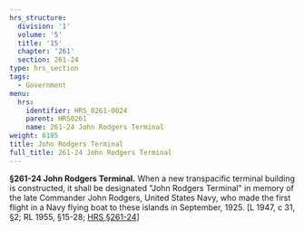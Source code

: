 ```yaml
---
hrs_structure:
  division: '1'
  volume: '5'
  title: '15'
  chapter: '261'
  section: 261-24
type: hrs_section
tags:
  - Government
menu:
  hrs:
    identifier: HRS_0261-0024
    parent: HRS0261
    name: 261-24 John Rodgers Terminal
weight: 6185
title: John Rodgers Terminal
full_title: 261-24 John Rodgers Terminal
---
```

**§261-24 John Rodgers Terminal.** When a new transpacific terminal building is constructed, it shall be designated "John Rodgers Terminal" in memory of the late Commander John Rodgers, United States Navy, who made the first flight in a Navy flying boat to these islands in September, 1925\. [L 1947, c 31, §2; RL 1955, §15-28; [HRS §261-24](/title-15/chapter-261/section-261-24/)]
